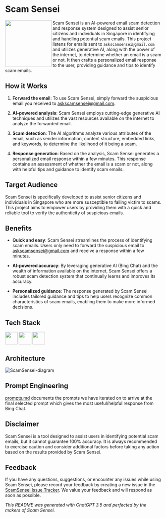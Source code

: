 # Scam Sensei

<img align="left" src="https://github.com/The-Farmers/ScamSensei/assets/68203159/76b9bbe3-d0e6-4df6-88cd-66edfaa364b1" width="150px">

Scam Sensei is an AI-powered email scam detection and response system designed to assist senior citizens and individuals in Singapore in identifying and handling potential scam emails. This project listens for emails sent to `askscamsensei@gmail.com` and utilizes generative AI, along with the power of the internet, to determine whether an email is a scam or not. It then crafts a personalized email response to the user, providing guidance and tips to identify scam emails.

## How it Works

1. **Forward the email**: To use Scam Sensei, simply forward the suspicious email you received to [askscamsensei@gmail.com](mailto:askscamsensei@gmail.com). 

2. **AI-powered analysis**: Scam Sensei employs cutting-edge generative AI techniques and utilizes the vast resources available on the internet to analyze the forwarded email.

3. **Scam detection**: The AI algorithms analyze various attributes of the email, such as sender information, content structure, embedded links, and keywords, to determine the likelihood of it being a scam.

4. **Response generation**: Based on the analysis, Scam Sensei generates a personalized email response within a few minutes. This response contains an assessment of whether the email is a scam or not, along with helpful tips and guidance to identify scam emails.

## Target Audience

Scam Sensei is specifically developed to assist senior citizens and individuals in Singapore who are more susceptible to falling victim to scams. This project aims to empower users by providing them with a quick and reliable tool to verify the authenticity of suspicious emails.

## Benefits

- **Quick and easy**: Scam Sensei streamlines the process of identifying scam emails. Users only need to forward the suspicious email to [askscamsensei@gmail.com](mailto:askscamsensei@gmail.com) and receive a response within a few minutes.

- **AI-powered accuracy**: By leveraging generative AI (Bing Chat) and the wealth of information available on the internet, Scam Sensei offers a robust scam detection system that continually learns and improves its accuracy.

- **Personalized guidance**: The response generated by Scam Sensei includes tailored guidance and tips to help users recognize common characteristics of scam emails, enabling them to make more informed decisions.

## Tech Stack

<span>
<img height="40px" src="https://github.com/The-Farmers/ScamSensei/assets/36080705/f16ad988-ac1e-42d9-a8fb-f975d4823ec5" />

<img height="40px" src="https://github.com/The-Farmers/ScamSensei/assets/36080705/69a5fb81-d9cb-4f3d-b40f-1c7e8349cbdf" />

<img height="40px" src="https://github.com/The-Farmers/ScamSensei/assets/36080705/0c71ce48-552a-4b2e-a033-25956c82af5c" />
</span>

## Architecture

![ScamSensei-diagram](https://github.com/The-Farmers/ScamSensei/assets/36080705/6cf85691-3773-4410-b832-5b44a9605eaa)

## Prompt Engineering

[prompts.md](/prompts.md) documents the prompts we have iterated on to arrive at the final selected prompt which gives the most useful/helpful response from Bing Chat.

## Disclaimer

Scam Sensei is a tool designed to assist users in identifying potential scam emails, but it cannot guarantee 100% accuracy. It is always recommended to exercise caution and consider additional factors before taking any action based on the results provided by Scam Sensei. 

## Feedback

If you have any questions, suggestions, or encounter any issues while using Scam Sensei, please record your feedback by creating a new issue in the [ScamSensei Issue Tracker](https://github.com/The-Farmers/ScamSensei/issues). We value your feedback and will respond as soon as possible.

_This README was generated with ChatGPT 3.5 and perfected by the makers of Scam Sensei._
